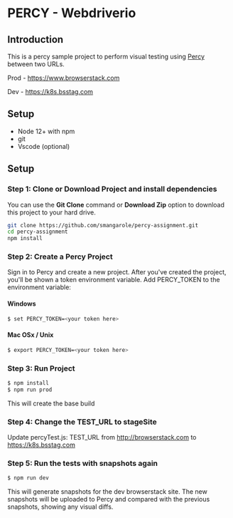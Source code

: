 # PERCY - Webdriverio

## Introduction

This is a percy sample project to perform visual testing using [Percy](https://percy.io) between two URLs. 

Prod - https://www.browserstack.com 

Dev -  https://k8s.bsstag.com

## Setup
 - Node 12+ with npm
 - git
 - Vscode (optional)

## Setup

### Step 1: Clone or Download Project and install dependencies

You can use the **Git Clone** command or **Download Zip** option to download this project to your hard drive.

```bash
git clone https://github.com/smangarole/percy-assignment.git
cd percy-assignment
npm install
```

### Step 2: Create a Percy Project  

Sign in to Percy and create a new project. After you've created the project, you'll be shown a token environment variable. Add PERCY_TOKEN to the environment variable:

#### Windows
```bash
$ set PERCY_TOKEN=<your token here>
```

#### Mac OSx / Unix
```bash
$ export PERCY_TOKEN=<your token here>
```

### Step 3:  Run Project

```bash
$ npm install
$ npm run prod
```
This will create the base build

### Step 4: Change the TEST_URL to stageSite 

Update percyTest.js: TEST_URL from http://browserstack.com  to https://k8s.bsstag.com


### Step 5: Run the tests with snapshots again

```bash
$ npm run dev
```

This will generate snapshots for the dev browserstack site. The new snapshots will be uploaded to Percy and compared with the previous snapshots, showing any visual diffs.